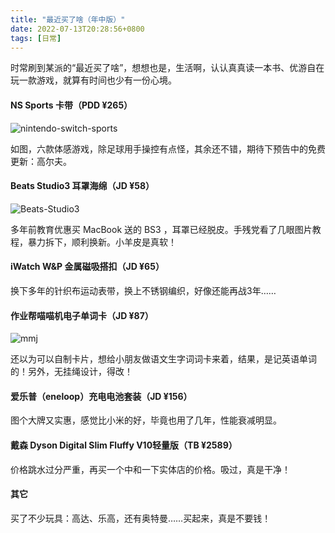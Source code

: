```yaml
---
title: "最近买了啥（年中版）"
date: 2022-07-13T20:28:56+0800
tags: [日常]
---
```


时常刷到某派的“最近买了啥”，想想也是，生活啊，认认真真读一本书、优游自在玩一款游戏，就算有时间也少有一份心境。

#### NS Sports 卡带（PDD  ¥265）

![nintendo-switch-sports](https://r2.immmmm.com/2022/07/nintendo-switch-sports.jpg)

如图，六款体感游戏，除足球用手操控有点怪，其余还不错，期待下预告中的免费更新：高尔夫。

<!--more-->

#### Beats Studio3 耳罩海绵（JD ¥58）

![Beats-Studio3](https://r2.immmmm.com/2022/07/Beats-Studio3.jpg)

多年前教育优惠买 MacBook 送的 BS3 ，耳罩已经脱皮。手残党看了几眼图片教程，暴力拆下，顺利换新。小羊皮是真软！

#### iWatch W&P 金属磁吸搭扣（JD ¥65）

换下多年的针织布运动表带，换上不锈钢编织，好像还能再战3年……

#### 作业帮喵喵机电子单词卡（JD ¥87）

![mmj](https://r2.immmmm.com/2022/07/mmj.jpg)

还以为可以自制卡片，想给小朋友做语文生字词词卡来着，结果，是记英语单词的！另外，无挂绳设计，得改！

#### 爱乐普（eneloop）充电电池套装（JD ¥156）

图个大牌又实惠，感觉比小米的好，毕竟也用了几年，性能衰减明显。

#### 戴森 Dyson Digital Slim Fluffy V10轻量版（TB ¥2589）

价格跳水过分严重，再买一个中和一下实体店的价格。吸过，真是干净！

#### 其它

买了不少玩具：高达、乐高，还有奥特曼……买起来，真是不要钱！
